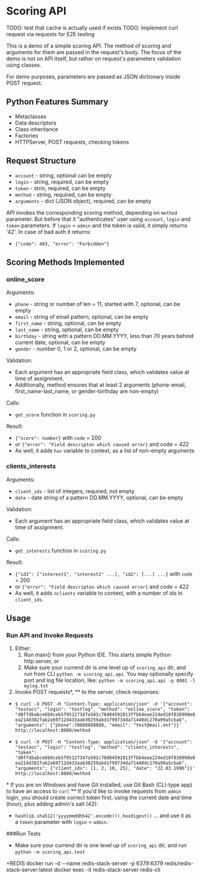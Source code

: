 # Scoring API

TODO: test that cache is actually used if exists
TODO: implement curl request via requests for E2E testing

This is a demo of a simple scoring API. The method of scoring and arguments for them are passed in the request's body. The focus of the demo is not on API itself, but rather on request's parameters validation using classes.

For demo purposes, parameters are passed as JSON dictionary inside  POST request.

## Python Features Summary
* Metaclasses
* Data descriptors
* Class inheritance
* Factories
* HTTPServer, POST requests, checking tokens

## Request Structure
* `account` - string, optional can be empty
* `login` - string, required, can be empty
* `token` - strin, required, can be empty
* `method` - string, required, can be empty
* `arguments` - dict (JSON object), required, can be empty

API invokes the corresponding scoring method, depending on `method` parameter. But before that it "authenticates" user using `account`, `login` and `token` parameters. If `login` = `admin` and the token is valid, it simply returns '42'.
In case of bad auth it returns:
* `{"code": 403, "error": "Forbidden"}`


## Scoring Methods Implemented
### online_score
Arguments:
* `phone` - string or number of len = 11, started with 7, optional, can be empty
* `email` - string of email pattern, optional, can be empty
* `first_name` - string, optional, can be empty
* `last_name` - string, optional, can be empty
* `birthday` - string with a pattern DD.MM.YYYY, less than 70 years behind current date, optional, can be empty
* `gender` - number 0, 1 or 2, optional, can be empty

Validation:
* Each argument has an appropriate field class, which validates value at time of assignment.
* Additionally, method ensures that at least 2 arguments (phone-email, first_name-last_name, or gender-birthday are non-empty)

Calls:
* `get_score` function in `scoring.py`

Result:
* `{"score": number}` with `code` = 200
* or `{"error": "Field descripton which caused error}` and code = 422
* As well, it adds `has` variable to context, as a list of non-empty arguments

### clients_interests
Arguments:
* `client_ids` - list of integers, required, not empty
* `date` - date string of a pattern DD.MM.YYYY, optional, can be empty

Validation:
* Each argument has an appropriate field class, which validates value at time of assignment.

Calls:
* `get_interests` function in `scoring.py`

Result:
* `{"id1": ["interest1", "interest2" ...], "id2": [...] ...}` with `code` = 200
* or `{"error": "Field descripton which caused error}` and code = 422
* As well, it adds `nclients` variable to context, with a number of ids in `client_ids`.

## Usage
### Run API and Invoke Requests
1. Either:
   1. Run main() from your Python IDE. This starts simple Python http.server, or
   2. Make sure your currend dir is one level up of `scoring_api` dir, and run from CLI `python -m scoring_api.api`. You may optionally specify port and log file location, like: `python -m scoring_api.api -p 8001 -l mylog.txt`
2. Invoke POST requests*, ** to the server, check responses:
* `$ curl -X POST -H "Content-Type: application/json" -d '{"account": "testacc", "login": "testlog", "method": "online_score", "token": "d0ffdbabce6b9ceb5f95127347a501c78d04592813ffbb4eae224ed18f838998e0ea214d382fab2a69712d433aab30259abd1f99734da71440dc270a99a5cbab", "arguments": {"phone":78888888888, "email": "test@mail.ent"}}' http://localhost:8080/method`

* `$ curl -X POST -H "Content-Type: application/json" -d '{"account": "testacc", "login": "testlog", "method": "clients_interests", "token": "d0ffdbabce6b9ceb5f95127347a501c78d04592813ffbb4eae224ed18f838998e0ea214d382fab2a69712d433aab30259abd1f99734da71440dc270a99a5cbab", "arguments": {"client_ids": [1, 2, 10, 25], "date": "22.03.1996"}}' http://localhost:8080/method`

\* If you are on Windows and have Git installed, use Git Bash (CLI-type app) to have an access to `curl` 
\** If you'd like to invoke requests from `admin` login, you should create correct token first, using the current date and time (hour), plus adding admin's salt (42):
* `hashlib.sha512('yyyymmddhh42'.encode()).hexdigest()`
... and use it as a `token` parameter with `login` = `admin`.

###Run Tests
* Make sure your currend dir is one level up of `scoring_api` dir, and run `python -m scoring_api.test`


+REDIS
docker run -d --name redis-stack-server -p 6379:6379 redis/redis-stack-server:latest
docker exec -it redis-stack-server redis-cli
